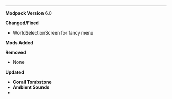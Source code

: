 ---------------------------------------------------------------------------------------------
**Modpack Version**
6.0

**Changed/Fixed**
- WorldSelectionScreen for fancy menu 


**Mods Added**


**Removed**
- None

**Updated**
- **Corail Tombstone**
- **Ambient Sounds**
-
